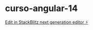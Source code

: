 # curso-angular-14

[Edit in StackBlitz next generation editor ⚡️](https://stackblitz.com/~/github.com/KevinCortez11/curso-angular-14)